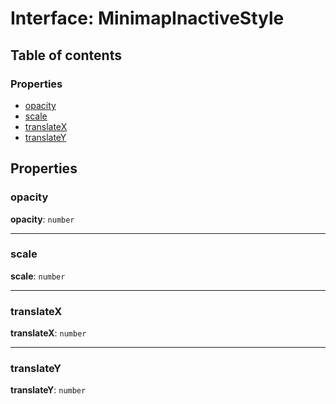 # Interface: MinimapInactiveStyle

## Table of contents

### Properties

* [opacity](/auto-docs/minimap-plugin/interfaces/MinimapInactiveStyle.md#opacity)
* [scale](/auto-docs/minimap-plugin/interfaces/MinimapInactiveStyle.md#scale)
* [translateX](/auto-docs/minimap-plugin/interfaces/MinimapInactiveStyle.md#translatex)
* [translateY](/auto-docs/minimap-plugin/interfaces/MinimapInactiveStyle.md#translatey)

## Properties

### opacity

**opacity**: `number`

***

### scale

**scale**: `number`

***

### translateX

**translateX**: `number`

***

### translateY

**translateY**: `number`
